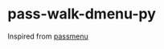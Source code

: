 # pass-walk-dmenu-py
Inspired from [passmenu](https://git.zx2c4.com/password-store/tree/contrib/dmenu)
